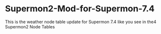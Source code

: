 # Supermon2-Mod-for-Supermon-7.4
This is the weather node table update for Supermon 7.4 like you see in the4 Supermon2 Node Tables
